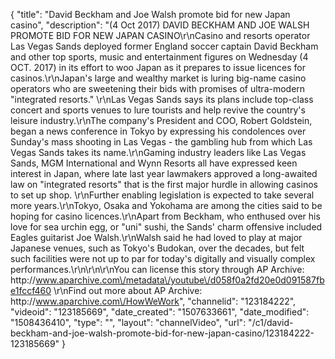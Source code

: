 {
    "title": "David Beckham and Joe Walsh promote bid for new Japan casino",
    "description": "(4 Oct 2017) DAVID BECKHAM AND JOE WALSH PROMOTE BID FOR NEW JAPAN CASINO\r\nCasino and resorts operator Las Vegas Sands deployed former England soccer captain David Beckham and other top sports, music and entertainment figures on Wednesday (4 OCT. 2017) in its effort to woo Japan as it prepares to issue licences for casinos.\r\nJapan's large and wealthy market is luring big-name casino operators who are sweetening their bids with promises of ultra-modern \"integrated resorts.\" \r\nLas Vegas Sands says its plans include top-class concert and sports venues to lure tourists and help revive the country's leisure industry.\r\nThe company's President and COO, Robert Goldstein, began a news conference in Tokyo by expressing his condolences over Sunday's mass shooting in Las Vegas - the gambling hub from which Las Vegas Sands takes its name.\r\nGaming industry leaders like Las Vegas Sands, MGM International and Wynn Resorts all have expressed keen interest in Japan, where late last year lawmakers approved a long-awaited law on \"integrated resorts\" that is the first major hurdle in allowing casinos to set up shop. \r\nFurther enabling legislation is expected to take several more years.\r\nTokyo, Osaka and Yokohama are among the cities said to be hoping for casino licences.\r\nApart from Beckham, who enthused over his love for sea urchin egg, or \"uni\" sushi, the Sands' charm offensive included Eagles guitarist Joe Walsh.\r\nWalsh said he had loved to play at major Japanese venues, such as Tokyo's Budokan, over the decades, but felt such facilities were not up to par for today's digitally and visually complex performances.\r\n\r\n\r\nYou can license this story through AP Archive: http:\/\/www.aparchive.com\/metadata\/youtube\/d058f0a2fd20e0d091587fbe1fccf460 \r\nFind out more about AP Archive: http:\/\/www.aparchive.com\/HowWeWork",
    "channelid": "123184222",
    "videoid": "123185669",
    "date_created": "1507633661",
    "date_modified": "1508436410",
    "type": "",
    "layout": "channelVideo",
    "url": "\/c1\/david-beckham-and-joe-walsh-promote-bid-for-new-japan-casino\/123184222-123185669"
}